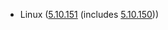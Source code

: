 - Linux ([5.10.151](https://git.kernel.org/pub/scm/linux/kernel/git/stable/linux.git/tag/?h=v5.10.151) (includes [5.10.150](https://lwn.net/Articles/912501)))
